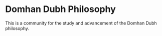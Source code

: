# Domhan Dubh Philosophy

This is a community for the study and advancement of the Domhan Dubh philosophy.
